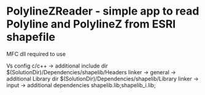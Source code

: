 # PolylineZReader - simple app to read Polyline and PolylineZ from ESRI shapefile
MFC dll required to use

Vs config 
c/c++ -> additional include dir $(SolutionDir)/Dependencies/shapelib/Headers
linker -> general -> additional Library dir $(SolutionDir)/Dependencies/shapelib/Library
linker -> input -> additional dependencies shapelib.lib;shapelib_i.lib;
